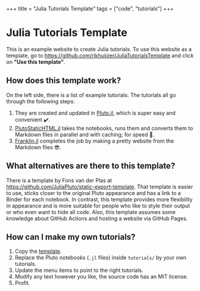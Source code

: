+++
title = "Julia Tutorials Template"
tags = ["code", "tutorials"]
+++

# Julia Tutorials Template

This is an example website to create Julia tutorials.
To use this website as a template, go to
<https://github.com/rikhuijzer/JuliaTutorialsTemplate>
and click on **"Use this template"**.

## How does this template work?

On the left side, there is a list of example tutorials.
The tutorials all go through the following steps:

1. They are created and updated in [Pluto.jl](https://github.com/fonsp/Pluto.jl), which is super easy and convenient ✔️.
1. [PlutoStaticHTML.jl](https://github.com/rikhuijzer/PlutoStaticHTML.jl) takes the notebooks, runs them and converts them to Markdown files in parallel and with caching; for speed 🚀.
1. [Franklin.jl](https://github.com/tlienart/Franklin.jl) completes the job by making a pretty website from the Markdown files 😎.

## What alternatives are there to this template?

There is a template by Fons van der Plas at <https://github.com/JuliaPluto/static-export-template>.
That template is easier to use, sticks closer to the original Pluto appearance and has a link to a Binder for each notebook.
In contrast, this template provides more flexibility in appearance and is more suitable for people who like to style their output or who even want to hide all code.
Also, this template assumes some knowledge about GitHub Actions and hosting a website via GitHub Pages.

## How can I make my own tutorials?

1. Copy the [template](https://github.com/rikhuijzer/JuliaTutorialsTemplate).
1. Replace the Pluto notebooks (`.jl` files) inside `tutorials/` by your own tutorials.
1. Update the menu items to point to the right tutorials.
1. Modify any text however you like, the source code has an MIT license.
1. Profit.

